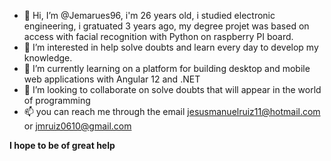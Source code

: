 - 👋 Hi, I’m @Jemarues96, i'm 26 years old, i studied electronic engineering, i gratuated 3 years ago, my degree projet was based on access with facial recognition with Python on raspberry PI board.
- 👀 I’m interested in help solve doubts and learn every day to develop my knowledge.
- 🌱 I’m currently learning on a platform for building desktop and mobile web applications with Angular 12 and .NET
- 💞️ I’m looking to collaborate on solve doubts that will appear in the world of programming
- 📫 you can reach me through the email jesusmanuelruiz11@hotmail.com or jmruiz0610@gmail.com

****I hope to be of great help****

<!---
Jemarues96/Jemarues96 is a ✨ special ✨ repository because its `README.md` (this file) appears on your GitHub profile.
You can click the Preview link to take a look at your changes.
--->
